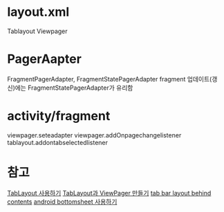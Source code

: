 
# layout.xml
Tablayout
Viewpager

# PagerAapter
FragmentPagerAdapter, FragmentStatePagerAdapter
fragment 업데이트(갱신)에는 FragmentStatePagerAdapter가 유리함

# activity/fragment
viewpager.seteadapter
viewpager.addOnpagechangelistener
tablayout.addontabselectedlistener



# 참고
[TabLayout 사용하기](http://i5on9i.blogspot.kr/2015/11/tablayout.html)
[TabLayout과 ViewPager 만들기](http://swalloow.tistory.com/80)
[tab bar layout behind contents](https://stackoverflow.com/questions/33319928/fragment-from-view-pager-hiding-behind-tab-bar)
[android bottomsheet 사용하기](http://thdev.tech/androiddev/2016/12/11/Android-BottomSheet-Intro.html)
